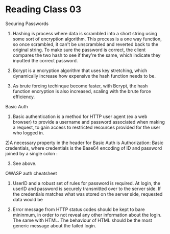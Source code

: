 # Reading Class 03

Securing Passwords

1) Hashing is process where data is scrambled into a short string using some sort of encryption algorithm. This process is a one way function, so once scrambled, it can't be unscrambled and reverted back to the original string. To make sure the password is correct, the client compares the two hash to see if they're the same, which indicate they inputted the correct password.

2) Bcrypt is a encryption algorithm that uses key stretching, which dynamically increase how expensive the hash function needs to be.

3) As brute forcing techinque become faster, with Bcrypt, the hash function encryption is also increased, scaling with the brute force efficiency.

Basic Auth

1) Basic authentication is a method for HTTP user agent (ex a web browser) to provide a username and password associated when making a request, to gain access to restricted resources provided for the user who logged in.

2)A necessary property in the header for Basic Auth is Authorization: Basic credentials, where credentials is the Base64 encoding of ID and password joined by a single colon :

3) See above.

OWASP auth cheatsheet

1) UserID and a robust set of rules for password is required. At login, the userID and password is securely transmitted over to the server side. If the credentials matches what was stored on the server side, requested data would be

2) Error message from HTTP status codes should be kept to bare mininmum, in order to not reveal any other information about the login. The same with HTML. The behaviour of HTML should be the most generic message about the failed login.